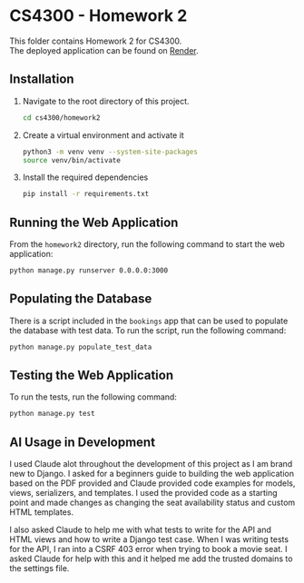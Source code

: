 # CS4300 - Homework 2

This folder contains Homework 2 for CS4300.  
The deployed application can be found on [Render](https://cs4300-j3t3.onrender.com).

## Installation

1. Navigate to the root directory of this project.

    ```bash
    cd cs4300/homework2
    ```

2. Create a virtual environment and activate it

    ```bash
    python3 -m venv venv --system-site-packages
    source venv/bin/activate
    ```

3. Install the required dependencies

    ```bash
    pip install -r requirements.txt
    ```

## Running the Web Application 

From the `homework2` directory, run the following command to start the web application:

```bash
python manage.py runserver 0.0.0.0:3000
```

## Populating the Database

There is a script included in the `bookings` app that can be used to populate the database with test data. To run the script, run the following command:

```bash
python manage.py populate_test_data
```

## Testing the Web Application

To run the tests, run the following command:

```bash
python manage.py test
```

## AI Usage in Development

I used Claude alot throughout the development of this project as I am brand new to Django. I asked for a beginners guide to building the web application based on the PDF provided and Claude provided code examples for models, views, serializers, and templates. I used the provided code as a starting point and made changes as changing the seat availability status and custom HTML templates. 

I also asked Claude to help me with what tests to write for the API and HTML views and how to write a Django test case. When I was writing tests for the API, I ran into a CSRF 403 error when trying to book a movie seat. I asked Claude for help with this and it helped me add the trusted domains to the settings file.

